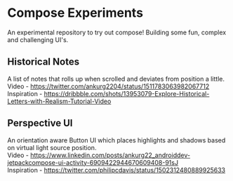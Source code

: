 # Compose Experiments
An experimental repository to try out compose! Building some fun, complex and challenging UI's.

## Historical Notes
A list of notes that rolls up when scrolled and deviates from position a little. \
Video - https://twitter.com/ankurg2204/status/1511783063982067712 \
Inspiration - https://dribbble.com/shots/13953079-Explore-Historical-Letters-with-Realism-Tutorial-Video

## Perspective UI
An orientation aware Button UI which places highlights and shadows based on virtual light source position. \
Video - https://www.linkedin.com/posts/ankurg22_androiddev-jetpackcompose-ui-activity-6909422944670609408-91sJ \
Inspiration - https://twitter.com/philipcdavis/status/1502312480889925633
